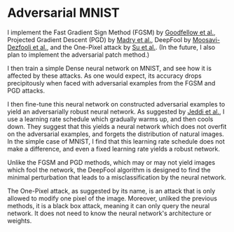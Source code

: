 # Adversarial MNIST

I implement the Fast Gradient Sign Method (FGSM) by [Goodfellow et al.](https://arxiv.org/abs/1412.6572), Projected Gradient Descent (PGD) by [Madry et al.](https://arxiv.org/abs/1706.06083), DeepFool by [Moosavi-Dezfooli et al.](https://arxiv.org/abs/1511.04599), and the One-Pixel attack by [Su et al.](https://arxiv.org/abs/1710.08864).
(In the future, I also plan to implement the adversarial patch method.)

I then train a simple Dense neural network on MNIST, and see how it is affected by these attacks. As one would expect, its accuracy drops precipitously when faced with adversarial examples from the FGSM and PGD attacks. 

I then fine-tune this neural network on constructed adversarial examples to yield an adversarially robust neural network. As suggested by [Jeddi et al.](https://arxiv.org/abs/2012.13628), I use a learning rate schedule which gradually warms up, and then cools down.
They suggest that this yields a neural network which does not overfit on the adversarial examples, and forgets the distribution of natural images. In the simple case of MNIST, I find that this learning rate schedule does not make a difference, and even a fixed learning rate yields a robust network.

Unlike the FGSM and PGD methods, which may or may not yield images which fool the network, the DeepFool algorithm is designed to find the minimal perturbation that leads to a misclassification by the neural network.

The One-Pixel attack, as suggested by its name, is an attack that is only allowed to modify one pixel of the image. Moreover, unliked the previous methods, it is a black box attack, meaning it can only query the neural network. It does not need to know the neural network's architecture or weights.

